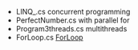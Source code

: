 * LINQ_.cs concurrent programming
* PerfectNumber.cs with parallel for
* Program3threads.cs multithreads
* ForLoop.cs
[ForLoop](ForLoop/ForLoop.PNG)
